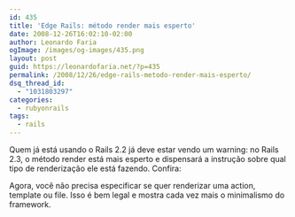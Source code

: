 ```yaml
---
id: 435
title: 'Edge Rails: método render mais esperto'
date: 2008-12-26T16:02:10-02:00
author: Leonardo Faria
ogImage: /images/og-images/435.png
layout: post
guid: https://leonardofaria.net/?p=435
permalink: /2008/12/26/edge-rails-metodo-render-mais-esperto/
dsq_thread_id:
  - "1031803297"
categories:
  - rubyonrails
tags:
  - rails
---
```

Quem já está usando o Rails 2.2 já deve estar vendo um warning: no Rails 2.3, o método render está mais esperto e dispensará a instrução sobre qual tipo de renderização ele está fazendo. Confira: 



Agora, você não precisa especificar se quer renderizar uma action, template ou file. Isso é bem legal e mostra cada vez mais o minimalismo do framework.
